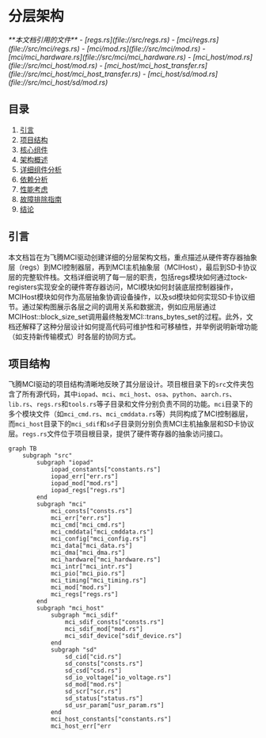 
# 分层架构

<cite>
**本文档引用的文件**
- [regs.rs](file://src/regs.rs)
- [mci/regs.rs](file://src/mci/regs.rs)
- [mci/mod.rs](file://src/mci/mod.rs)
- [mci/mci_hardware.rs](file://src/mci/mci_hardware.rs)
- [mci_host/mod.rs](file://src/mci_host/mod.rs)
- [mci_host/mci_host_transfer.rs](file://src/mci_host/mci_host_transfer.rs)
- [mci_host/sd/mod.rs](file://src/mci_host/sd/mod.rs)
</cite>

## 目录
1. [引言](#引言)
2. [项目结构](#项目结构)
3. [核心组件](#核心组件)
4. [架构概述](#架构概述)
5. [详细组件分析](#详细组件分析)
6. [依赖分析](#依赖分析)
7. [性能考虑](#性能考虑)
8. [故障排除指南](#故障排除指南)
9. [结论](#结论)

## 引言
本文档旨在为飞腾MCI驱动创建详细的分层架构文档，重点描述从硬件寄存器抽象层（regs）到MCI控制器层，再到MCI主机抽象层（MCIHost），最后到SD卡协议层的完整软件栈。文档详细说明了每一层的职责，包括regs模块如何通过tock-registers实现安全的硬件寄存器访问，MCI模块如何封装底层控制器操作，MCIHost模块如何作为高层抽象协调设备操作，以及sd模块如何实现SD卡协议细节。通过架构图展示各层之间的调用关系和数据流，例如应用层通过MCIHost::block_size_set调用最终触发MCI::trans_bytes_set的过程。此外，文档还解释了这种分层设计如何提高代码可维护性和可移植性，并举例说明新增功能（如支持新传输模式）时各层的协同方式。

## 项目结构
飞腾MCI驱动的项目结构清晰地反映了其分层设计。项目根目录下的`src`文件夹包含了所有源代码，其中`iopad`、`mci`、`mci_host`、`osa`、`python`、`aarch.rs`、`lib.rs`、`regs.rs`和`tools.rs`等子目录和文件分别负责不同的功能。`mci`目录下的多个模块文件（如`mci_cmd.rs`、`mci_cmddata.rs`等）共同构成了MCI控制器层，而`mci_host`目录下的`mci_sdif`和`sd`子目录则分别负责MCI主机抽象层和SD卡协议层。`regs.rs`文件位于项目根目录，提供了硬件寄存器的抽象访问接口。

```mermaid
graph TB
    subgraph "src"
        subgraph "iopad"
            iopad_constants["constants.rs"]
            iopad_err["err.rs"]
            iopad_mod["mod.rs"]
            iopad_regs["regs.rs"]
        end
        subgraph "mci"
            mci_consts["consts.rs"]
            mci_err["err.rs"]
            mci_cmd["mci_cmd.rs"]
            mci_cmddata["mci_cmddata.rs"]
            mci_config["mci_config.rs"]
            mci_data["mci_data.rs"]
            mci_dma["mci_dma.rs"]
            mci_hardware["mci_hardware.rs"]
            mci_intr["mci_intr.rs"]
            mci_pio["mci_pio.rs"]
            mci_timing["mci_timing.rs"]
            mci_mod["mod.rs"]
            mci_regs["regs.rs"]
        end
        subgraph "mci_host"
            subgraph "mci_sdif"
                mci_sdif_consts["consts.rs"]
                mci_sdif_mod["mod.rs"]
                mci_sdif_device["sdif_device.rs"]
            end
            subgraph "sd"
                sd_cid["cid.rs"]
                sd_consts["consts.rs"]
                sd_csd["csd.rs"]
                sd_io_voltage["io_voltage.rs"]
                sd_mod["mod.rs"]
                sd_scr["scr.rs"]
                sd_status["status.rs"]
                sd_usr_param["usr_param.rs"]
            end
            mci_host_constants["constants.rs"]
            mci_host_err["err